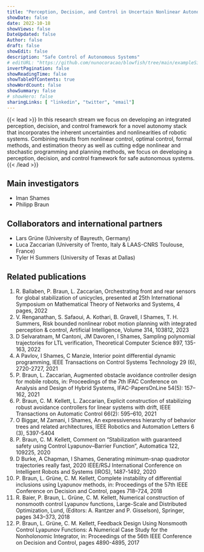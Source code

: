 ```yaml
---
title: "Perception, Decision, and Control in Uncertain Nonlinear Autonomous Systems with Safety Guarantees"
showDate: false
date: 2022-10-18
showViews: false
DateUpdated: false
Author: false
draft: false
showEdit: false
description: "Safe Control of Autonomous Systems"
# editURL: "https://github.com/nunocoracao/blowfish/tree/main/exampleSite/content"
invertPagination: false
showReadingTime: false
showTableOfContents: true
showWordCount: false
showSummary: false
# showHero: false
sharingLinks: [ "linkedin", "twitter", "email"]
---
```



{{< lead >}}
In this research stream we focus on developing an integrated perception, decision, and control framework for a novel autonomy stack that incorporates the inherent uncertainties and nonlinearities of robotic systems. Combining results from nonlinear control, optimal control, formal methods, and estimation theory as well as cutting edge nonlinear and stochastic programming and planning methods,  we focus on developing a perception, decision, and control framework for safe autonomous systems.
{{< /lead >}}

<!-- ![](featured.png) -->

## Main investigators

- Iman Shames
- Philipp Braun

## Collaborators and international partners

- Lars Grüne (University of Bayreuth, Germany)
- Luca Zaccarian (University of Trento, Italy & LAAS-CNRS Toulouse, France)
- Tyler H Summers (University of Texas at Dallas)

## Related publications

1. R. Ballaben, P. Braun, L. Zaccarian, Orchestrating front and rear sensors for global stabilization of unicycles, presented at 25th International Symposium on Mathematical Theory of Networks and Systems, 4 pages, 2022
2. V. Renganathan, S. Safaoui, A. Kothari, B. Gravell, I Shames, T. H. Summers,
Risk bounded nonlinear robot motion planning with integrated perception & control, Artificial Intelligence, Volume 314,
 103812, 2023
1. D Selvaratnam, M Cantoni, JM Davoren, I Shames, Sampling polynomial trajectories for LTL verification, Theoretical Computer Science 897, 135-163, 2022
1. A Pavlov, I Shames, C Manzie, Interior point differential dynamic programming, IEEE Transactions on Control Systems Technology 29 (6), 2720-2727, 2021
3. P. Braun, L. Zaccarian, Augmented obstacle avoidance controller design for mobile robots, in: Proceedings of the 7th IFAC Conference on Analysis and Design of Hybrid Systems, IFAC-PapersOnLine 54(5): 157–162, 2021
4. P. Braun, C. M. Kellett, L. Zaccarian, Explicit construction of stabilizing robust avoidance controllers for linear systems with drift, IEEE Transactions on Automatic Control 66(2): 595–610, 2021
1. O Biggar, M Zamani, I Shames, An expressiveness hierarchy of behavior trees and related architectures, IEEE Robotics and Automation Letters 6 (3), 5397-5404
5. P. Braun, C. M. Kellett, Comment on “Stabilization with guaranteed safety using Control Lyapunov–Barrier Function”, Automatica 122, 109225, 2020
1. D Burke, A Chapman, I Shames, Generating minimum-snap quadrotor trajectories really fast, 2020 IEEE/RSJ International Conference on Intelligent Robots and Systems (IROS), 1487-1492, 2020
9. P. Braun, L. Grüne, C. M. Kellett, Complete instability of differential inclusions using Lyapunov methods, in: Proceedings of the 57th IEEE Conference on Decision and Control, pages 718–724, 2018
10. R. Baier, P. Braun, L. Grüne, C. M. Kellett, Numerical construction of nonsmooth control Lyapunov functions, Large-Scale and Distributed Optimization, Lund, (Editors: A. Rantzer and P. Gisselson), Springer, pages 343–373, 2018
12. P. Braun, L. Grüne, C. M. Kellett, Feedback Design Using Nonsmooth Control Lyapunov Functions: A Numerical Case Study for the Nonholonomic Integrator, in: Proceedings of the 56th IEEE Conference on Decision and Control, pages 4890-4895, 2017
